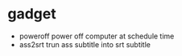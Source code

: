 # gadget

* poweroff
    power off computer at schedule time
* ass2srt
    trun ass subtitle into srt subtitle